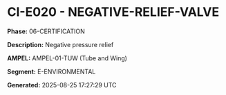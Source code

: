 # CI-E020 - NEGATIVE-RELIEF-VALVE

**Phase:** 06-CERTIFICATION

**Description:** Negative pressure relief

**AMPEL:** AMPEL-01-TUW (Tube and Wing)

**Segment:** E-ENVIRONMENTAL

**Generated:** 2025-08-25 17:27:29 UTC

